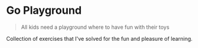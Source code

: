 # Go Playground

> All kids need a playground where to have fun with their toys


Collection of exercises that I've solved for the fun and pleasure of learning.
